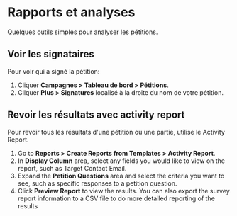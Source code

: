 Rapports et analyses
====================

Quelques outils simples pour analyser les pétitions.

Voir les signataires
--------------------

Pour voir qui a signé la pétition:

1. Cliquer **Campagnes > Tableau de bord > Pétitions**.
2. Cllquer **Plus > Signatures** localisé à la droite du nom de votre pétition.

Revoir les résultats avec activity report
-----------------------------------------

Pour revoir tous les résultats d'une pétition ou une partie, utilise le Activity
Report.

1.  Go to **Reports > Create Reports from Templates > Activity
    Report**.
2.  In **Display Column** area, select any fields you would like to view
    on the report, such as Target Contact Email.
3.  Expand the **Petition Questions** area and select the criteria you
    want to see, such as specific responses to a petition question.
4.  Click **Preview Report** to view the results. You can also export
    the survey report information to a CSV file to do more detailed
    reporting of the results
